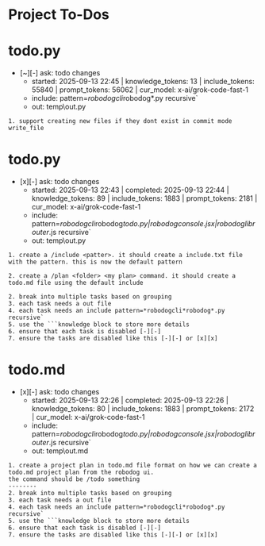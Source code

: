 # Project To-Dos


# todo.py
- [~][-] ask: todo changes
  - started: 2025-09-13 22:45 | knowledge_tokens: 13 | include_tokens: 55840 | prompt_tokens: 56062 | cur_model: x-ai/grok-code-fast-1
  - include: pattern=*robodogcli*robodog*.py  recursive`
  - out:  temp\out.py
```knowledge
1. support creating new files if they dont exist in commit mode write_file
```


# todo.py
- [x][-] ask: todo changes
  - started: 2025-09-13 22:43 | completed: 2025-09-13 22:44 | knowledge_tokens: 89 | include_tokens: 1883 | prompt_tokens: 2181 | cur_model: x-ai/grok-code-fast-1
  - include: pattern=*robodogcli*robodog*todo.py|*robodog*console.jsx|*robodoglib*router*.js  recursive`
  - out:  temp\out.py
```knowledge
1. create a /include <patter>. it should create a include.txt file with the pattern. this is now the default pattern

2. create a /plan <folder> <my plan> command. it should create a todo.md file using the default include 

2. break into multiple tasks based on grouping
3. each task needs a out file 
4. each task needs an include pattern=*robodogcli*robodog*.py  recursive`
5. use the ```knowledge block to store more details
6. ensure that each task is disabled [-][-] 
7. ensure the tasks are disabled like this [-][-] or [x][x] 
```


# todo.md
- [x][-] ask: todo changes
  - started: 2025-09-13 22:26 | completed: 2025-09-13 22:26 | knowledge_tokens: 80 | include_tokens: 1883 | prompt_tokens: 2172 | cur_model: x-ai/grok-code-fast-1
  - include: pattern=*robodogcli*robodog*todo.py|*robodog*console.jsx|*robodoglib*router*.js  recursive`
  - out:  temp\out.md
```knowledge
1. create a project plan in todo.md file format on how we can create a todo.md project plan from the robodog ui. 
the command should be /todo something
--------
2. break into multiple tasks based on grouping
3. each task needs a out file 
4. each task needs an include pattern=*robodogcli*robodog*.py  recursive`
5. use the ```knowledge block to store more details
6. ensure that each task is disabled [-][-] 
7. ensure the tasks are disabled like this [-][-] or [x][x] 
```
